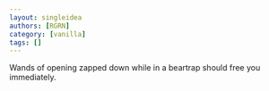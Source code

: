 ```yaml
---
layout: singleidea
authors: [RGRN]
category: [vanilla]
tags: []
---
```

Wands of opening zapped down while in a beartrap should free you immediately.
